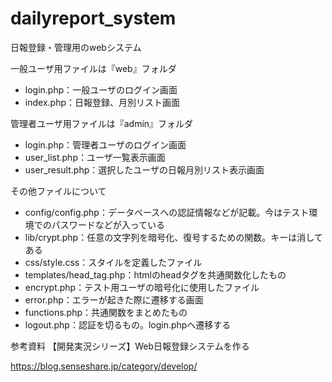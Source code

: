# dailyreport_system

日報登録・管理用のwebシステム

一般ユーザ用ファイルは『web』フォルダ

- login.php：一般ユーザのログイン画面
- index.php：日報登録、月別リスト画面

管理者ユーザ用ファイルは『admin』フォルダ

- login.php：管理者ユーザのログイン画面
- user_list.php：ユーザ一覧表示画面
- user_result.php：選択したユーザの日報月別リスト表示画面

その他ファイルについて

- config/config.php：データベースへの認証情報などが記載。今はテスト環境でのパスワードなどが入っている
- lib/crypt.php：任意の文字列を暗号化、復号するための関数。キーは消してある
- css/style.css：スタイルを定義したファイル
- templates/head_tag.php：htmlのheadタグを共通関数化したもの
- encrypt.php：テスト用ユーザの暗号化に使用したファイル
- error.php：エラーが起きた際に遷移する画面
- functions.php：共通関数をまとめたもの
- logout.php：認証を切るもの。login.phpへ遷移する


参考資料
【開発実況シリーズ】Web日報登録システムを作る

https://blog.senseshare.jp/category/develop/
